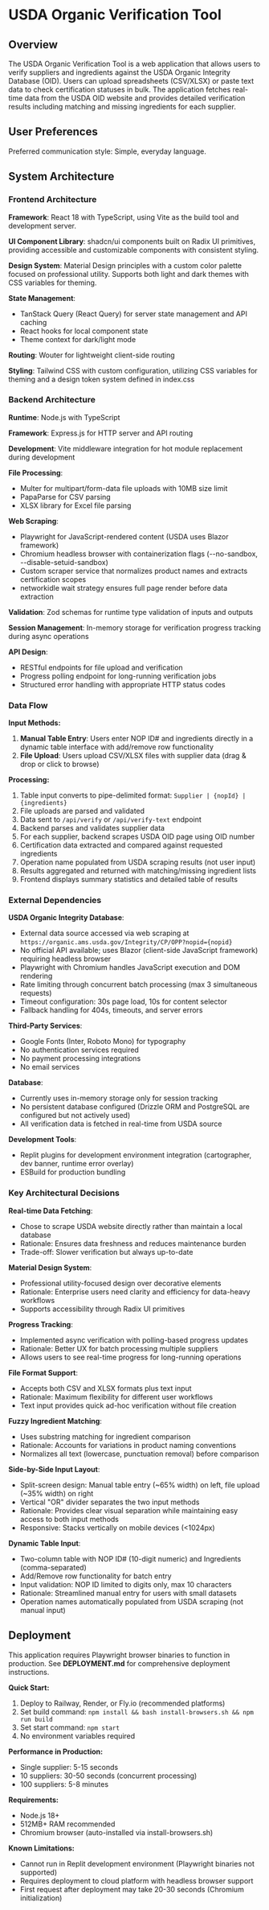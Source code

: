 # USDA Organic Verification Tool

## Overview

The USDA Organic Verification Tool is a web application that allows users to verify suppliers and ingredients against the USDA Organic Integrity Database (OID). Users can upload spreadsheets (CSV/XLSX) or paste text data to check certification statuses in bulk. The application fetches real-time data from the USDA OID website and provides detailed verification results including matching and missing ingredients for each supplier.

## User Preferences

Preferred communication style: Simple, everyday language.

## System Architecture

### Frontend Architecture

**Framework**: React 18 with TypeScript, using Vite as the build tool and development server.

**UI Component Library**: shadcn/ui components built on Radix UI primitives, providing accessible and customizable components with consistent styling.

**Design System**: Material Design principles with a custom color palette focused on professional utility. Supports both light and dark themes with CSS variables for theming.

**State Management**: 
- TanStack Query (React Query) for server state management and API caching
- React hooks for local component state
- Theme context for dark/light mode

**Routing**: Wouter for lightweight client-side routing

**Styling**: Tailwind CSS with custom configuration, utilizing CSS variables for theming and a design token system defined in index.css

### Backend Architecture

**Runtime**: Node.js with TypeScript

**Framework**: Express.js for HTTP server and API routing

**Development**: Vite middleware integration for hot module replacement during development

**File Processing**: 
- Multer for multipart/form-data file uploads with 10MB size limit
- PapaParse for CSV parsing
- XLSX library for Excel file parsing

**Web Scraping**: 
- Playwright for JavaScript-rendered content (USDA uses Blazor framework)
- Chromium headless browser with containerization flags (--no-sandbox, --disable-setuid-sandbox)
- Custom scraper service that normalizes product names and extracts certification scopes
- networkidle wait strategy ensures full page render before data extraction

**Validation**: Zod schemas for runtime type validation of inputs and outputs

**Session Management**: In-memory storage for verification progress tracking during async operations

**API Design**:
- RESTful endpoints for file upload and verification
- Progress polling endpoint for long-running verification jobs
- Structured error handling with appropriate HTTP status codes

### Data Flow

**Input Methods:**
1. **Manual Table Entry**: Users enter NOP ID# and ingredients directly in a dynamic table interface with add/remove row functionality
2. **File Upload**: Users upload CSV/XLSX files with supplier data (drag & drop or click to browse)

**Processing:**
1. Table input converts to pipe-delimited format: `Supplier | {nopId} | {ingredients}`
2. File uploads are parsed and validated
3. Data sent to `/api/verify` or `/api/verify-text` endpoint
4. Backend parses and validates supplier data
5. For each supplier, backend scrapes USDA OID page using OID number
6. Certification data extracted and compared against requested ingredients
7. Operation name populated from USDA scraping results (not user input)
8. Results aggregated and returned with matching/missing ingredient lists
9. Frontend displays summary statistics and detailed table of results

### External Dependencies

**USDA Organic Integrity Database**: 
- External data source accessed via web scraping at `https://organic.ams.usda.gov/Integrity/CP/OPP?nopid={nopid}`
- No official API available; uses Blazor (client-side JavaScript framework) requiring headless browser
- Playwright with Chromium handles JavaScript execution and DOM rendering
- Rate limiting through concurrent batch processing (max 3 simultaneous requests)
- Timeout configuration: 30s page load, 10s for content selector
- Fallback handling for 404s, timeouts, and server errors

**Third-Party Services**:
- Google Fonts (Inter, Roboto Mono) for typography
- No authentication services required
- No payment processing integrations
- No email services

**Database**: 
- Currently uses in-memory storage only for session tracking
- No persistent database configured (Drizzle ORM and PostgreSQL are configured but not actively used)
- All verification data is fetched in real-time from USDA source

**Development Tools**:
- Replit plugins for development environment integration (cartographer, dev banner, runtime error overlay)
- ESBuild for production bundling

### Key Architectural Decisions

**Real-time Data Fetching**: 
- Chose to scrape USDA website directly rather than maintain a local database
- Rationale: Ensures data freshness and reduces maintenance burden
- Trade-off: Slower verification but always up-to-date

**Material Design System**: 
- Professional utility-focused design over decorative elements
- Rationale: Enterprise users need clarity and efficiency for data-heavy workflows
- Supports accessibility through Radix UI primitives

**Progress Tracking**: 
- Implemented async verification with polling-based progress updates
- Rationale: Better UX for batch processing multiple suppliers
- Allows users to see real-time progress for long-running operations

**File Format Support**: 
- Accepts both CSV and XLSX formats plus text input
- Rationale: Maximum flexibility for different user workflows
- Text input provides quick ad-hoc verification without file creation

**Fuzzy Ingredient Matching**: 
- Uses substring matching for ingredient comparison
- Rationale: Accounts for variations in product naming conventions
- Normalizes all text (lowercase, punctuation removal) before comparison

**Side-by-Side Input Layout**:
- Split-screen design: Manual table entry (~65% width) on left, file upload (~35% width) on right
- Vertical "OR" divider separates the two input methods
- Rationale: Provides clear visual separation while maintaining easy access to both input methods
- Responsive: Stacks vertically on mobile devices (<1024px)

**Dynamic Table Input**:
- Two-column table with NOP ID# (10-digit numeric) and Ingredients (comma-separated)
- Add/Remove row functionality for batch entry
- Input validation: NOP ID limited to digits only, max 10 characters
- Rationale: Streamlined manual entry for users with small datasets
- Operation names automatically populated from USDA scraping (not manual input)

## Deployment

This application requires Playwright browser binaries to function in production. See **DEPLOYMENT.md** for comprehensive deployment instructions.

**Quick Start:**
1. Deploy to Railway, Render, or Fly.io (recommended platforms)
2. Set build command: `npm install && bash install-browsers.sh && npm run build`
3. Set start command: `npm start`
4. No environment variables required

**Performance in Production:**
- Single supplier: 5-15 seconds
- 10 suppliers: 30-50 seconds (concurrent processing)
- 100 suppliers: 5-8 minutes

**Requirements:**
- Node.js 18+
- 512MB+ RAM recommended
- Chromium browser (auto-installed via install-browsers.sh)

**Known Limitations:**
- Cannot run in Replit development environment (Playwright binaries not supported)
- Requires deployment to cloud platform with headless browser support
- First request after deployment may take 20-30 seconds (Chromium initialization)